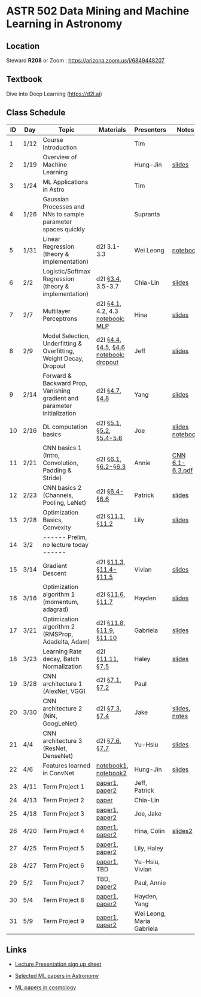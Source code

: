 # ASTR 502 Data Mining and Machine Learning in Astronomy

## Location

Steward **R208** or Zoom : https://arizona.zoom.us/j/6849448207

## Textbook

Dive into Deep Learning (https://d2l.ai)

## Class Schedule

| ID |  Day |     Topic     |   Materials   | Presenters | Notes |
|----|------|---------------|---------------|------------|-------|
|  1 | 1/12 | Course Introduction          | | Tim | |
|  2 | 1/19 | Overview of Machine Learning | | Hung-Jin |[slides](./slides/ML_overview.pdf) |
|  3 | 1/24 | ML Applications in Astro | | Tim | 
|  4 | 1/26 | Gaussian Processes and NNs to sample parameter spaces quickly | | Supranta| 
|  5 | 1/31 | Linear Regression (theory & implementation) | d2l 3.1-3.3 | Wei Leong | [notebook](./notebooks/lec05_linear_regression_20220131/lec05_linear_regression_20220131.ipynb)|
|  6 | 2/2 | Logistic/Softmax Regression (theory & implementation) | d2l [§3.4](./d2l_briefs/3.4_softmax-regression.md), 3.5-3.7 | Chia-Lin | [slides](./slides/lec06_softmass_regression_20220202.pdf)|
|  7 | 2/7 | Multilayer Perceptrons | d2l [§4.1](./d2l_briefs/4.1_multilayer-perceptrons.md), 4.2, 4.3 <br> [notebook: MLP](./notebooks/[demo]%20pytorch%20softmax%20regression%20&%20MLP.ipynb)| Hina | [slides](https://docs.google.com/presentation/d/1zcgrALOXQZUYljuE4Y11QCcYA3UOW0iSjwpC_4bVtEQ/edit?usp=sharing) |
|  8 | 2/9 | Model Selection, Underfitting & Overfitting, Weight Decay, Dropout | d2l [§4.4](./d2l_briefs/4.4_model-selection.md), [§4.5](./d2l_briefs/4.5_weight-decay.md), [§4.6](./d2l_briefs/4.6_dropout.md) <br> [notebook: dropout](./notebooks/[demo]%20train%20MLP%20with%20dropout,%20L2%20Reg.ipynb)| Jeff | [slides](./slides/Sec4.4_4.6.pdf)
|  9 | 2/14 | Forward & Backward Prop, Vanishing gradient and parameter initialization | d2l [§4.7](./d2l_briefs/4.7_backprop.md), [§4.8](./d2l_briefs/4.8_numerical-stability-and-init.md) | Yang | [slides](./slides/Chapter4.7-4.8.pdf) |
| 10 | 2/16 | DL computation basics | d2l [§5.1](./d2l_briefs/5.1_model-construction.md), [§5.2](./notebooks/5.2_parameter-management.ipynb), [§5.4-5.6](./notebooks/5.4-5.6%20custom-layer,%20file%20IO,%20gpu.ipynb) | Joe | [slides](./slides/Chapter-5.pdf) <br> [notebook](./notebooks/Chapter-5-code-examples.ipynb)
| 11 | 2/21 | CNN basics 1 (Intro, Convolution, Padding & Stride) | d2l [§6.1](./d2l_briefs/6.1_why-cnn.md), [§6.2-§6.3](./notebooks/6.2-6.3%20CNN_1.ipynb) | Annie |[CNN 6.1-6.3.pdf](https://github.com/UA-ASTR502-2022/astr502/files/8130674/CNN.6.1-6.3.pdf) |
| 12 | 2/23 | CNN basics 2 (Channels, Pooling, LeNet) | d2l [§6.4-§6.6](./notebooks/6.4-6.6%20CNN_2.ipynb) | Patrick | [slides](./slides/CNN%20Lec%206.4-6.6.pdf) |
| 13 | 2/28 | Optimization Basics, Convexity | d2l [§11.1](./d2l_briefs/11.1_optimization-intro.md), [§11.2](./d2l_briefs/11.2_convexity.md) | Lily | [slides](./slides/Chapter11.1-11.2.pdf) |
| 14 | 3/2 | ------ Prelim, no lecture today ------ |  |  |
| 15 | 3/14 | Gradient Descent | d2l [§11.3](./d2l_briefs/11.3_gradient-descent.md), [§11.4-§11.5](./d2l_briefs/11.4-11.5_sgd-and-mgd.md) | Vivian | [slides](./slides/Gradient%20Descent.pptx) |
| 16 | 3/16 | Optimization algorithm 1 (momentum, adagrad) | d2l [§11.6](./d2l_briefs/11.6_momentum.md), [§11.7](./d2l_briefs/11.7_adagrad.md) | Hayden | [slides](./slides/Optimization1_11.6-11.7.pdf) |
| 17 | 3/21 | Optimization algorithm 2 (RMSProp, Adadelta, Adam) | d2l [§11.8](./d2l_briefs/11.8_rmsprop.md), [§11.9](./d2l_briefs/11.9_adadelta.md), [§11.10](./d2l_briefs/11.10_adam.md) | Gabriela | [slides](./slides/Optimization_RMSprop_Adadelta%26Adam.pdf) |
| 18 | 3/23 | Learning Rate decay, Batch Normalization | d2l [§11.11](./notebooks/11.11_lr-scheduler.ipynb), [§7.5](./d2l_briefs/7.5_batchnorm.md) | Haley | [slides](./slides/Optimization_7.5_11.11.pptx) |
| 19 | 3/28 | CNN architecture 1 (AlexNet, VGG) | d2l [§7.1](./notebooks/7.1_AlexNet.ipynb), [§7.2](./notebooks/7.2_VGG.ipynb) | Paul |
| 20 | 3/30 | CNN architecture 2 (NiN, GoogLeNet) | d2l [§7.3](./notebooks/7.3_NiN.ipynb), [§7.4](./notebooks/7.4_GoogLeNet.ipynb) | Jake | [slides](./slides/7.3-7.4_slides.pdf), [notes](./slides/7.3-7.4_discussion.pdf) |
| 21 | 4/4 | CNN architecture 3 (ResNet, DenseNet) | d2l [§7.6](./notebooks/7.6_ResNet.ipynb), [§7.7](./notebooks/7.7_DenseNet.ipynb) | Yu-Hsiu | [slides](https://slides.com/yvonnehuang-1/d)
| 22 | 4/6 | Features learned in ConvNet | [notebook1](./notebooks/%5Bdemo%5D%20ConvNet%20feature%20maps.ipynb), [notebook2](./notebooks/%5Bdemo%5D%20pretrained%20AlexNet%20feature%20maps.ipynb) | Hung-Jin | [slides](./slides/CNN_features.pdf)
| 23 | 4/11 | Term Project 1  | [paper1](https://arxiv.org/pdf/2103.01373.pdf), [paper2](https://arxiv.org/pdf/1704.02744.pdf) | Jeff, Patrick | |
| 24 | 4/13 | Term Project 2  | [paper](https://arxiv.org/pdf/2012.12392.pdf) | Chia-Lin | |
| 25 | 4/18 | Term Project 3  | [paper1](https://arxiv.org/abs/2106.13724), [paper2](https://arxiv.org/abs/2008.03833) | Joe, Jake | |
| 26 | 4/20 | Term Project 4  | [paper1](https://arxiv.org/abs/1702.00403), [paper2](https://arxiv.org/abs/1905.07424) | Hina, Colin | [slides2](./slides/Colin%20Leach%20project%20for%20ASTR%20502.pdf) |
| 27 | 4/25 | Term Project 5  | [paper1](https://arxiv.org/abs/2009.10673), [paper2](https://arxiv.org/abs/2005.12276) | Lily, Haley | |
| 28 | 4/27 | Term Project 6  | [paper1](https://arxiv.org/abs/2203.05583), TBD | Yu-Hsiu, Vivian | |
| 29 | 5/2  | Term Project 7  | TBD, [paper2](https://arxiv.org/abs/2011.10577) | Paul, Annie  | |
| 30 | 5/4  | Term Project 8  | [paper1](https://arxiv.org/abs/2011.12437), [paper2](https://arxiv.org/abs/1909.10963) | Hayden, Yang | |
| 31 | 5/9  | Term Project 9  | [paper1](https://arxiv.org/abs/1712.02777), [paper2](https://arxiv.org/abs/2011.12437) | Wei Leong, Maria Gabriela | |

## Links

- [Lecture Presentation sign up sheet](https://docs.google.com/spreadsheets/d/1fAXCX4KAjm6qUFpbhN5rk-7BbxeYci_f1RwhIoH6z3M/edit#gid=0)
  
- [Selected ML papers in Astronomy](./Term%20Projects/README.md)

- [ML papers in cosmology](https://github.com/georgestein/ml-in-cosmology/blob/master/README.md)
